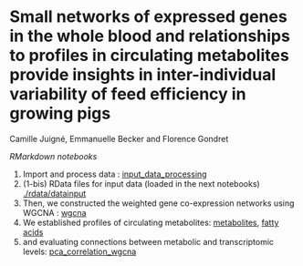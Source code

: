 # Small networks of expressed genes in the whole blood and relationships to profiles in circulating metabolites provide insights in inter-individual variability of feed efficiency in growing pigs
Camille Juigné, Emmanuelle Becker and Florence Gondret

*RMarkdown notebooks*

1) Import and process data : [input_data_processing](https://github.com/cjuigne/multiomics_and_feed_efficiency/blob/main/input_data_processing.Rmd)
1) (1-bis) RData files for input data (loaded in the next notebooks) [./rdata/datainput](https://github.com/cjuigne/multiomics_and_feed_efficiency/tree/main/rdata/datainput)
2) Then, we constructed the weighted gene co-expression networks using WGCNA : [wgcna](https://github.com/cjuigne/multiomics_and_feed_efficiency/blob/main/wgcna.Rmd)
3) We established profiles of circulating metabolites: [metabolites](https://github.com/cjuigne/multiomics_and_feed_efficiency/blob/main/pca_met.Rmd), [fatty acids](https://github.com/cjuigne/multiomics_and_feed_efficiency/blob/main/pca_correlation_wgcna.Rmd)
4) and evaluating connections between metabolic and transcriptomic levels: [pca_correlation_wgcna](https://github.com/cjuigne/multiomics_and_feed_efficiency/blob/main/pca_correlation_wgcna.Rmd)
